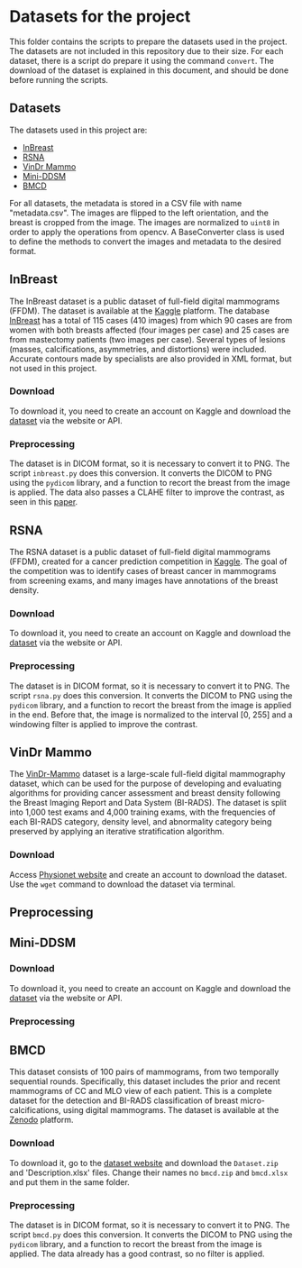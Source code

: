 # Datasets for the project

This folder contains the scripts to prepare the datasets used in the project. The datasets are not included in this repository due to their size. For each dataset, there is a script do prepare it using the command `convert`. The download of the dataset is explained in this document, and should be done before running the scripts.

## Datasets

The datasets used in this project are:

- [InBreast](#inbreast)
- [RSNA](#rsna)
- [VinDr Mammo](#vindr-mammo)
- [Mini-DDSM](#mini-ddsm)
- [BMCD](#bmcd)

For all datasets, the metadata is stored in a CSV file with name "metadata.csv". The images are flipped to the left orientation, and the breast is cropped from the image. The images are normalized to `uint8` in order to apply the operations from opencv. A BaseConverter class is used to define the methods to convert the images and metadata to the desired format.

## InBreast

The InBreast dataset is a public dataset of full-field digital mammograms (FFDM). The dataset is available at the [Kaggle](https://www.kaggle.com/datasets/martholi/inbreast) platform. The database [InBreast](https://paperswithcode.com/dataset/inbreast) has a total of 115 cases (410 images) from which 90 cases are from women with both breasts affected (four images per case) and 25 cases are from mastectomy patients (two images per case). Several types of lesions (masses, calcifications, asymmetries, and distortions) were included. Accurate contours made by specialists are also provided in XML format, but not used in this project.

### Download

To download it, you need to create an account on Kaggle and download the [dataset](https://www.kaggle.com/datasets/martholi/inbreast) via the website or API.

### Preprocessing

The dataset is in DICOM format, so it is necessary to convert it to PNG. The script `inbreast.py` does this conversion. It converts the DICOM to PNG using the `pydicom` library, and a function to recort the breast from the image is applied. The data also passes a CLAHE filter to improve the contrast, as seen in this [paper](https://www.sciencedirect.com/science/article/pii/S2352340920308222).

## RSNA 

The RSNA dataset is a public dataset of full-field digital mammograms (FFDM), created for a cancer prediction competition in [Kaggle](https://www.kaggle.com/competitions/rsna-breast-cancer-detection/overview). The goal of the competition was to identify cases of breast cancer in mammograms from screening exams, and many images have annotations of the breast density.

### Download

To download it, you need to create an account on Kaggle and download the [dataset](https://www.kaggle.com/competitions/rsna-breast-cancer-detection/overview) via the website or API.

### Preprocessing

The dataset is in DICOM format, so it is necessary to convert it to PNG. The script `rsna.py` does this conversion. It converts the DICOM to PNG using the `pydicom` library, and a function to recort the breast from the image is applied in the end. Before that, the image is normalized to the interval [0, 255] and a windowing filter is applied to improve the contrast.

## VinDr Mammo

The [VinDr-Mammo](https://www.physionet.org/content/vindr-mammo/1.0.0/) dataset is a large-scale full-field digital mammography dataset, which can be used for the purpose of developing and evaluating algorithms for providing cancer assessment and breast density following the Breast Imaging Report and Data System (BI-RADS). The dataset is split into 1,000 test exams and 4,000 training exams, with the frequencies of each BI-RADS category, density level, and abnormality category being preserved by applying an iterative stratification algorithm.

### Download

Access [Physionet website](https://www.physionet.org/content/vindr-mammo/1.0.0/) and create an account to download the dataset. Use the `wget` command to download the dataset via terminal.

## Preprocessing

## Mini-DDSM

### Download

To download it, you need to create an account on Kaggle and download the [dataset](https://www.kaggle.com/datasets/cheddad/miniddsm2/data) via the website or API.

### Preprocessing

## BMCD

This dataset consists of 100 pairs of mammograms, from two temporally sequential rounds. Specifically, this dataset includes the prior and recent mammograms of CC and MLO view of each patient. This is a complete dataset for the detection and BI-RADS classification of breast micro-calcifications, using digital mammograms. The dataset is available at the [Zenodo](https://zenodo.org/records/5036062) platform.

### Download

To download it, go to the [dataset website](https://zenodo.org/records/5036062) and download the `Dataset.zip` and 'Description.xlsx' files. Change their names no `bmcd.zip` and `bmcd.xlsx` and put them in the same folder.

### Preprocessing

The dataset is in DICOM format, so it is necessary to convert it to PNG. The script `bmcd.py` does this conversion. It converts the DICOM to PNG using the `pydicom` library, and a function to recort the breast from the image is applied. The data already has a good contrast, so no filter is applied.
